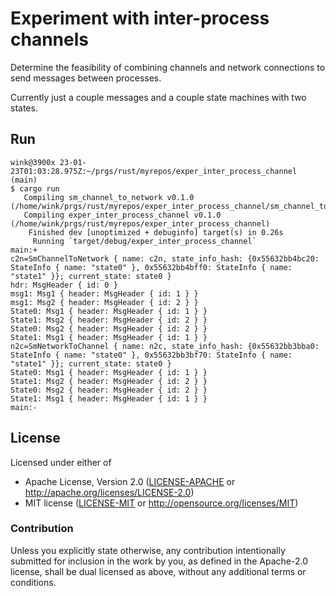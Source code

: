 # Experiment with inter-process channels

Determine the feasibility of combining channels and
network connections to send messages between processes.

Currently just a couple messages and a couple
state machines with two states.

## Run

```
wink@3900x 23-01-23T01:03:28.975Z:~/prgs/rust/myrepos/exper_inter_process_channel (main)
$ cargo run
   Compiling sm_channel_to_network v0.1.0 (/home/wink/prgs/rust/myrepos/exper_inter_process_channel/sm_channel_to_network)
   Compiling exper_inter_process_channel v0.1.0 (/home/wink/prgs/rust/myrepos/exper_inter_process_channel)
    Finished dev [unoptimized + debuginfo] target(s) in 0.26s
     Running `target/debug/exper_inter_process_channel`
main:+
c2n=SmChannelToNetwork { name: c2n, state_info_hash: {0x55632bb4bc20: StateInfo { name: "state0" }, 0x55632bb4bff0: StateInfo { name: "state1" }}; current_state: state0 }
hdr: MsgHeader { id: 0 }
msg1: Msg1 { header: MsgHeader { id: 1 } }
msg1: Msg2 { header: MsgHeader { id: 2 } }
State0: Msg1 { header: MsgHeader { id: 1 } }
State1: Msg2 { header: MsgHeader { id: 2 } }
State0: Msg2 { header: MsgHeader { id: 2 } }
State1: Msg1 { header: MsgHeader { id: 1 } }
n2c=SmNetworkToChannel { name: n2c, state_info_hash: {0x55632bb3bba0: StateInfo { name: "state0" }, 0x55632bb3bf70: StateInfo { name: "state1" }}; current_state: state0 }
State0: Msg1 { header: MsgHeader { id: 1 } }
State1: Msg2 { header: MsgHeader { id: 2 } }
State0: Msg2 { header: MsgHeader { id: 2 } }
State1: Msg1 { header: MsgHeader { id: 1 } }
main:-
```

## License

Licensed under either of

- Apache License, Version 2.0 ([LICENSE-APACHE](LICENSE-APACHE) or http://apache.org/licenses/LICENSE-2.0)
- MIT license ([LICENSE-MIT](LICENSE-MIT) or http://opensource.org/licenses/MIT)

### Contribution

Unless you explicitly state otherwise, any contribution intentionally submitted
for inclusion in the work by you, as defined in the Apache-2.0 license, shall
be dual licensed as above, without any additional terms or conditions.
